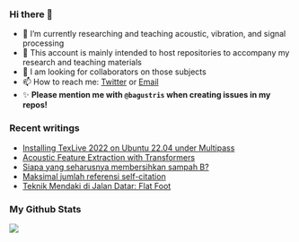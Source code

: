 ### Hi there 👋
<!-- **bagustris/bagustris** is a ✨ _special_ ✨ repository because its `README.md` (this file) appears on your GitHub profile. -->
- 🔭 I’m currently researching and teaching acoustic, vibration, and signal processing
- 💬 This account is mainly intended to host repositories to accompany my research and teaching materials
- 👯 I am looking for collaborators on those subjects 
- 📫 How to reach me: [Twitter](https://twitter.com/btatmaja) or [Email](mailto:bagus@ep.its.ac.id)
-  ✨ **Please mention me with `@bagustris` when creating issues in my repos!**

### Recent writings
<!-- BLOG-POST-LIST:START -->
- [Installing TexLive 2022 on Ubuntu 22.04 under Multipass](https://bagustris.blogspot.com/2022/09/install-texlive-2022-on-ubuntu-2204.html)
- [Acoustic Feature Extraction with Transformers](https://bagustris.blogspot.com/2022/08/acoustic-feature-extraction-with.html)
- [Siapa yang seharusnya membersihkan sampah B?](https://bagustris.blogspot.com/2022/08/siapa-yang-seharusnya-membersihkan.html)
- [Maksimal jumlah referensi self-citation](https://bagustris.blogspot.com/2022/08/maksimal-jumlah-referensi-self-citation.html)
- [Teknik Mendaki di Jalan Datar: Flat Foot](https://bagustris.blogspot.com/2022/07/teknik-mendaki-di-jalan-datar-flat-foot.html)
<!-- BLOG-POST-LIST:END -->

### My Github Stats
[![](https://github-readme-stats.vercel.app/api?username=bagustris&theme=onedark&hide_title=true&hide_border=true)](https://github.com/bagustris)

<!-- - 🤔 I’m looking for help with ... 
- 💬 Ask me about ...
- 😄 Pronouns: ...
- ⚡ Fun fact: ... 
- 🌱 I’m currently also learning and teaching on those subjects 🔭 -->

<!--
I am currently learning, teaching, and researching ~speech~ sound processing. Below are my repositories; most of them were made to accompany my research papers. Feel free to open issues and make pull requests. I will be happy if you wanna collaborate with me, in all areas. Reach me by email or Twitter.
-->
